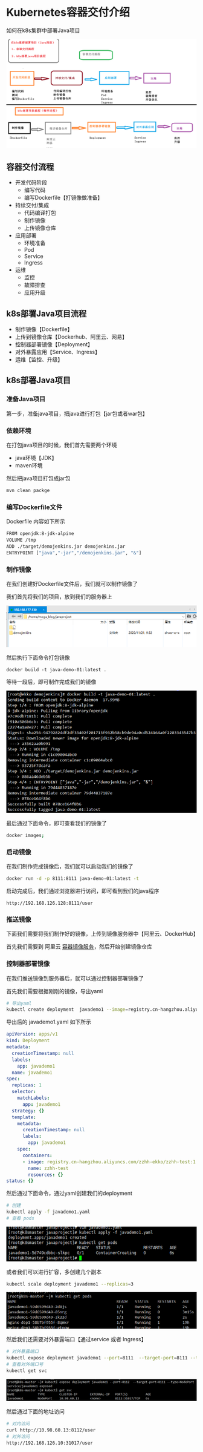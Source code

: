 # Kubernetes容器交付介绍

如何在k8s集群中部署Java项目

![image-20210926115804032](images/image-20210926115804032.png)

## 容器交付流程

- 开发代码阶段
  - 编写代码
  - 编写Dockerfile【打镜像做准备】
- 持续交付/集成
  - 代码编译打包
  - 制作镜像
  - 上传镜像仓库
- 应用部署
  - 环境准备
  - Pod
  - Service
  - Ingress
- 运维
  - 监控
  - 故障排查
  - 应用升级

## k8s部署Java项目流程

- 制作镜像【Dockerfile】
- 上传到镜像仓库【Dockerhub、阿里云、网易】
- 控制器部署镜像【Deployment】
- 对外暴露应用【Service、Ingress】
- 运维【监控、升级】

## k8s部署Java项目

### 准备Java项目

第一步，准备java项目，把java进行打包【jar包或者war包】

### 依赖环境

在打包java项目的时候，我们首先需要两个环境

- java环境【JDK】
- maven环境

然后把java项目打包成jar包

```bash
mvn clean packge
```

### 编写Dockerfile文件

Dockerfile 内容如下所示

```bash
FROM openjdk:8-jdk-alpine
VOLUME /tmp
ADD ./target/demojenkins.jar demojenkins.jar
ENTRYPOINT ["java","-jar","/demojenkins.jar", "&"]
```

### 制作镜像

在我们创建好Dockerfile文件后，我们就可以制作镜像了

我们首先将我们的项目，放到我们的服务器上

![image-20201121214251023](images/7d3dfad974d54721bf1bef9b86a56080)

然后执行下面命令打包镜像

```
docker build -t java-demo-01:latest .
```

等待一段后，即可制作完成我们的镜像

![image-20210926142436922](images/image-20210926142436922.png)

最后通过下面命令，即可查看我们的镜像了

```BASH
docker images;
```

### 启动镜像

在我们制作完成镜像后，我们就可以启动我们的镜像了

```bash
docker run -d -p 8111:8111 java-demo-01:latest -t
```

启动完成后，我们通过浏览器进行访问，即可看到我们的java程序

```
http://192.168.126.128:8111/user
```

### 推送镜像

下面我们需要将我们制作好的镜像，上传到镜像服务器中【阿里云、DockerHub】

首先我们需要到 阿里云 [容器镜像服务](https://cr.console.aliyun.com/cn-hangzhou/instances/repositories)，然后开始创建镜像仓库

### 控制器部署镜像

在我们推送镜像到服务器后，就可以通过控制器部署镜像了

首先我们需要根据刚刚的镜像，导出yaml

```bash
# 导出yaml
kubectl create deployment  javademo1 --image=registry.cn-hangzhou.aliyuncs.com/zzhh-ekko/zzhh-test:1.0.0 --dry-run -o yaml > javademo1.yaml
```

导出后的 javademo1.yaml 如下所示

```yaml
apiVersion: apps/v1
kind: Deployment
metadata:
  creationTimestamp: null
  labels:
    app: javademo1
  name: javademo1
spec:
  replicas: 1
  selector:
    matchLabels:
      app: javademo1
  strategy: {}
  template:
    metadata:
      creationTimestamp: null
      labels:
        app: javademo1
    spec:
      containers:
      - image: registry.cn-hangzhou.aliyuncs.com/zzhh-ekko/zzhh-test:1.0.0
        name: zzhh-test
        resources: {}
status: {}
```

然后通过下面命令，通过yaml创建我们的deployment

```bash
# 创建
kubectl apply -f javademo1.yaml
# 查看 pods
```

![image-20201121225413122](images/88460aebd8584321b729827caf2093e8)

或者我们可以进行扩容，多创建几个副本

```bash
kubectl scale deployment javademo1 --replicas=3
```

![image-20210926150516363](images/image-20210926150516363.png)

然后我们还需要对外暴露端口【通过service 或者 Ingress】

```bash
# 对外暴露端口
kubectl expose deployment javademo1 --port=8111  --target-port=8111 --type=NodePort
# 查看对外端口号
kubectl get svc
```

![image-20210926150725648](images/image-20210926150725648.png)

然后通过下面的地址访问

```bash
# 对内访问
curl http://10.98.60.13:8112/user
# 对外访问
http://192.168.126.10:31017/user
```


